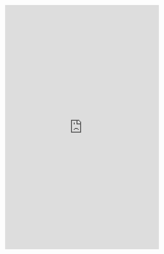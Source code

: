 <iframe class="repl" width="100%" height="800px" frameborder="0" src="https://repl.it/@azablan/getFullname?lite=true"></iframe>
